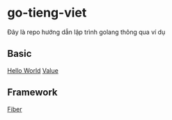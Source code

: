 # go-tieng-viet

Đây là repo hướng dẫn lập trình golang thông qua ví dụ

## Basic

[Hello World](/hello-world/README.md)
[Value](/value/README.md)

## Framework

[Fiber](/value/README.md)
